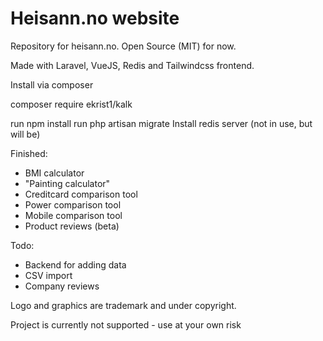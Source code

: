 # Heisann.no website

Repository for heisann.no. Open Source (MIT) for now. 

Made with Laravel, VueJS, Redis and Tailwindcss frontend.

Install via composer

composer require ekrist1/kalk

run npm install
run php artisan migrate
Install redis server (not in use, but will be)

Finished:

- BMI calculator
- "Painting calculator"
- Creditcard comparison tool
- Power comparison tool
- Mobile comparison tool
- Product reviews (beta)

Todo:

- Backend for adding data
- CSV import
- Company reviews

Logo and graphics are trademark and under copyright. 

Project is currently not supported - use at your own risk